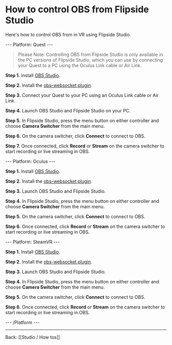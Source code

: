 # How to control OBS from Flipside Studio

Here's how to control OBS from in VR using Flipside Studio.

--- Platform: Quest ---

> Please Note: Controlling OBS from Flipside Studio is only available in the PC versions of Flipside Studio, which you can use by connecting your Quest to a PC using the Oculus Link cable or Air Link.

**Step 1.** Install [OBS Studio](https://obsproject.com/).

**Step 2.** Install the [obs-websocket plugin](https://obsproject.com/forum/resources/obs-websocket-remote-control-obs-studio-from-websockets.466/).

**Step 3.** Connect your Quest to your PC using an Oculus Link cable or Air Link.

**Step 4.** Launch OBS Studio and Flipside Studio on your PC.

**Step 5.** In Flipside Studio, press the menu button on either controller and choose **Camera Switcher** from the main menu.

**Step 6.** On the camera switcher, click **Connect** to connect to OBS.

**Step 7.** Once connected, click **Record** or **Stream** on the camera switcher to start recording or live streaming in OBS.

--- Platform: Oculus ---

**Step 1.** Install [OBS Studio](https://obsproject.com/).

**Step 2.** Install the [obs-websocket plugin](https://obsproject.com/forum/resources/obs-websocket-remote-control-obs-studio-from-websockets.466/).

**Step 3.** Launch OBS Studio and Flipside Studio.

**Step 4.** In Flipside Studio, press the menu button on either controller and choose **Camera Switcher** from the main menu.

**Step 5.** On the camera switcher, click **Connect** to connect to OBS.

**Step 6.** Once connected, click **Record** or **Stream** on the camera switcher to start recording or live streaming in OBS.

--- Platform: SteamVR ---

**Step 1.** Install [OBS Studio](https://obsproject.com/).

**Step 2.** Install the [obs-websocket plugin](https://obsproject.com/forum/resources/obs-websocket-remote-control-obs-studio-from-websockets.466/).

**Step 3.** Launch OBS Studio and Flipside Studio.

**Step 4.** In Flipside Studio, press the menu button on either controller and choose **Camera Switcher** from the main menu.

**Step 5.** On the camera switcher, click **Connect** to connect to OBS.

**Step 6.** Once connected, click **Record** or **Stream** on the camera switcher to start recording or live streaming in OBS.

--- /Platform ---

---

Back: [[Studio / How tos]]